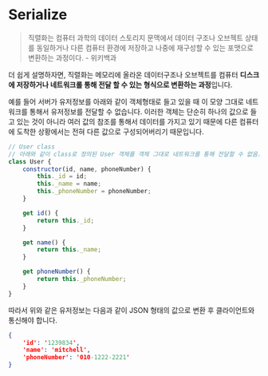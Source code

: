 # Serialize
> 직렬화는 컴퓨터 과학의 데이터 스토리지 문맥에서 데이터 구조나 오브젝트 상태를 동일하거나 다른 컴퓨터 환경에 저장하고 나중에 재구성할 수 있는 포맷으로 변환하는 과정이다. - 위키백과

더 쉽게 설명하자면, 직렬화는 메모리에 올라온 데이터구조나 오브젝트를 컴퓨터 **디스크에 저장하거나 네트워크롤 통해 전달 할 수 있는 형식으로 변환하는 과정**입니다.

예를 들어 서버가 유저정보를 아래와 같이 객체형태로 들고 있을 때 이 모양 그대로 네트워크를 통해서 유저정보를 전달할 수 없습니다. 이러한 객체는 단순히 하나의 값으로 들고 있는 것이 아니라 여러 값의 참조를 통해서 데이터를 가지고 있기 때문에 다른 컴퓨터에 도착한 상황에서는 전혀 다른 값으로 구성되어버리기 때문입니다.
```JavaScript
// User class
// 아래와 같이 class로 정의된 User 객체를 객체 그대로 네트워크를 통해 전달할 수 없음.
class User {
    constructor(id, name, phoneNumber) {
        this._id = id;
        this._name = name;
        this._phoneNumber = phoneNumber;
    }

    get id() {
        return this._id;
    }

    get name() {
        return this._name;
    }

    get phoneNumber() {
        return this._phoneNumber;
    }
}
```

따라서 위와 같은 유저정보는 다음과 같이 JSON 형태의 값으로 변환 후 클라이언트와 통신해야 합니다.
```JSON
{
    'id': '1239834',
    'name': 'mitchell',
    'phoneNumber': '010-1222-2221'
}
```